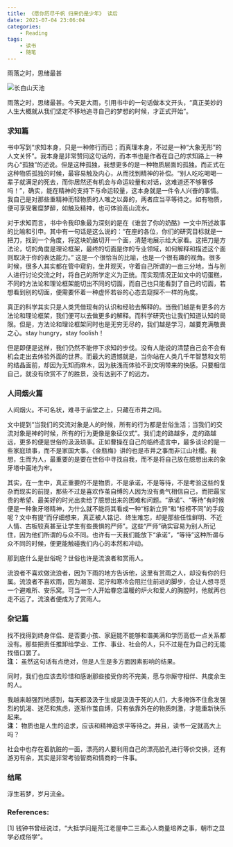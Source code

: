 ```yaml
---
title: 《愿你历尽千帆 归来仍是少年》 读后
date: 2021-07-04 23:06:04
categories: 
    - Reading
tags:
    - 读书
    - 随笔
---
```


雨落之时，思绪最甚

<!--more-->

![长白山天池](https://lilu-pic-bed.oss-cn-beijing.aliyuncs.com/my-blog/2021-07-04-yuangui-after-reading/changbai-mountain-tianchi.jpg)


雨落之时，思绪最甚。今天是大雨，引用书中的一句话做本文开头，“真正美妙的人生大概就从我们坚定不移地追寻自己的梦想的时候，才正式开始”。

### 求知篇
书中写到“求知本身，只是一种修行而已；而真理本身，不过是一种“大象无形”的人文关怀”。我本身是非常赞同这句话的，而本书也是作者在自己的求知路上一种内心“孤独”的述说。但是这种孤独，我想更多的是一种物质层面的孤独。而正式在这种物质孤独的时候，最容易触及内心，从而找到精神的补偿。“别人吃吃喝喝一辈子就满足的死去，而你居然还有机会与命运较量和对话，这难道还不够奢侈吗！”，确实，能在精神的支持下与命运较量，这本身就是一件令人兴奋的事情。我自己是对那些重精神而轻物质的人嗤之以鼻的，两者应当平等待之。如有物质，便可享受奢糜梦醉，如触及精神，也可体验高山流水。

对于求知而言，书中令我印象最为深刻的是在《谁尝了你的奶酪》一文中所述故事的比喻和引申。其中有一句话是这么说的：“在座的各位，你们的研究目标就是一把刀，找到一个角度，将这块奶酪切开一个面，清楚地展示给大家看。这把刀是方法论，切的角度是理论框架，最终的切面是你的专业领域，如何解释和描述这个面则取决于你的表达能力。” 这是一个很恰当的比喻，也是一个很有趣的视角。很多时候，很多人其实都在管中窥豹，坐井观天，守着自己所谓的一亩三分地，当与别人进行讨论交流之时，将自己的所学定义为正统。而实现情况正如文中的切蛋糕，不同的方法论和理论框架能切出不同的切面，而自己也只能看到了自己的切面，若想看到别的切面，便需要怀着一种虚怀若谷的心态去窥探不一样的角度。

真正的科学其实只是人类凭借现有的认识和经验去解释的。当我们越是有更多的方法论和理论框架，我们便可以去做更多的解释。而科学研究也让我们知道认知的局限。但是，方法论和理论框架同时也是无穷无尽的，我们越是学习，越要充满敬畏之心。stay hungry，stay foolish！

但是即便是这样，我们仍然不能停下求知的步伐。没有人能说的清楚自己会不会有机会走出去体验外面的世界。而最大的遗憾就是，当你站在人类几千年智慧和文明的结晶面前，却因为无知而麻木，因为肤浅而体验不到文明带来的快感。只要相信自己，就没有欣赏不了的胜景，没有达到不了的远方。

### 人间烟火篇
人间烟火。不可名状，难寻于庙堂之上，只藏在市井之间。

文中提到“当我们的交流对象是人的时候，所有的行为都是世俗生活；当我们的交流对象是神的时候，所有的行为更像是象征仪式”。我们走的路越多，走的路越远，更多的便是世俗的汲汲琐事。正如曹操在自己的临终遗言中，最多谈论的是一些家庭琐事，而不是家国大事。《金瓶梅》讲的也是市井之事而非江山社稷。我想，生而为人，最重要的是要在世俗中寻找自我，而不是将自己放在臆想出来的象牙塔中画地为牢。

其实，在一生中，真正重要的不是物质，不是承诺，不是等待，不是考验这些的复杂而现实的前提，那些不过是喜欢作茧自缚的人因为没有勇气相信自己，而把最宝贵的希望、最美好的时光出卖给了臆想出来的困难和问题。“承诺”、“等待”有时候便是一种象牙塔精神，为什么就不能将其看成一种“标新立异”和“标榜不同”的手段呢？文中有提“而仔细想来，真正被人铭记、终生难忘，却是那些任性鲜明、不近人情、古板较真甚至让学生有些畏惧的严师”。这些“严师”确实容易为别人所记住，因为他们所谓的与众不同。也许有一天我们能放下“承诺”，“等待”这种所谓与众不同的时候，便更能触碰我们内心的本然和冲动。

那到底什么是世俗呢？世俗也许是流浪者和赏雨人。

流浪者不喜欢做流浪者，因为下雨的地方告诉他，这里有赏雨之人，却没有你的归属。流浪者不喜欢雨，因为潮湿、泥泞和寒冷会阻拦住前进的脚步，会让人想寻觅一个避难所、安乐窝。可当一个人开始眷恋温暖的炉火和爱人的胸膛时，他就再也走不远了。流浪者便成为了赏雨人。

### 杂记篇
找不找得到终身伴侣、是否要小孩、家庭能不能够和谐美满和学历高低一点关系都没有。那些把责任推卸给学业、工作、事业、社会的人，只不过是在为自己的无能找借口罢了。  
**注：** 虽然这句话有点绝对，但是人生是多方面因素影响的结果。

同时，我们也应该去珍惜和感谢那些接受你的不完美，愿与你厮守相伴、共度余生的人。

我越来越强烈地感到，每天都汲汲于生或是汲汲于死的人们，大多掩饰不住愈发强烈的饥渴、迷茫和焦虑，逐渐作茧自缚，只有依靠外在的物质刺激，才能重新快乐起来。  
**注：** 物质也是人生的追求，应该和精神追求平等待之。并且，读书一定就高大上吗？

社会中也存在着肮脏的一面，漂亮的人要利用自己的漂亮脸孔进行等价交换，还有游刃有余，其实是非常考验智商和情商的一件事。

### 结尾
浮生若梦，岁月流金。

### References:
[1] 钱钟书曾经说过，“大抵学问是荒江老屋中二三素心人商量培养之事，朝市之显学必成俗学”。

